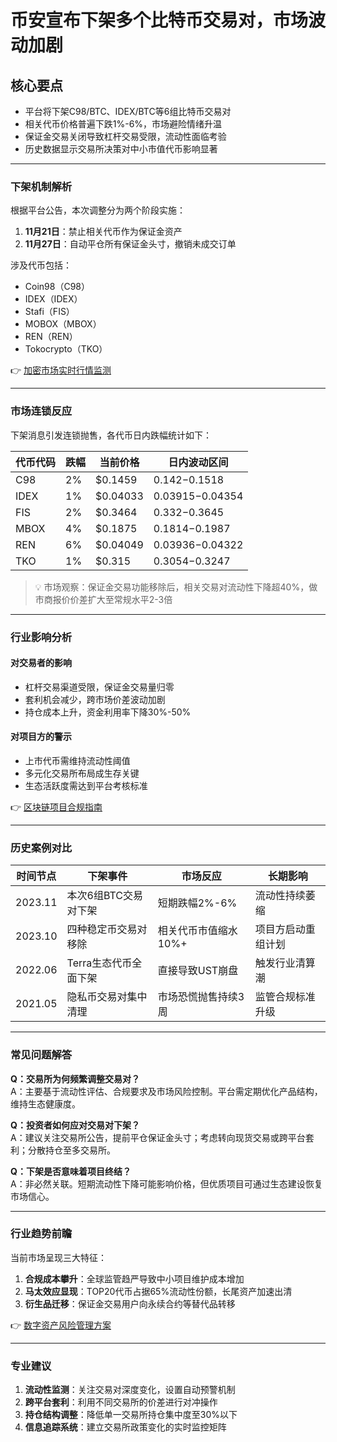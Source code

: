 # 币安宣布下架多个比特币交易对，市场波动加剧

## 核心要点

- 平台将下架C98/BTC、IDEX/BTC等6组比特币交易对
- 相关代币价格普遍下跌1%-6%，市场避险情绪升温
- 保证金交易关闭导致杠杆交易受限，流动性面临考验
- 历史数据显示交易所决策对中小市值代币影响显著

---

### 下架机制解析

根据平台公告，本次调整分为两个阶段实施：
1. **11月21日**：禁止相关代币作为保证金资产
2. **11月27日**：自动平仓所有保证金头寸，撤销未成交订单

涉及代币包括：
- Coin98（C98）
- IDEX（IDEX）
- Stafi（FIS）
- MOBOX（MBOX）
- REN（REN）
- Tokocrypto（TKO）

👉 [加密市场实时行情监测](https://bit.ly/okx_welcome)

---

### 市场连锁反应

下架消息引发连锁抛售，各代币日内跌幅统计如下：

| 代币代码 | 跌幅 | 当前价格 | 日内波动区间 |
|----------|------|----------|--------------|
| C98      | 2%   | $0.1459  | $0.142-$0.1518 |
| IDEX     | 1%   | $0.04033 | $0.03915-$0.04354 |
| FIS      | 2%   | $0.3464  | $0.332-$0.3645 |
| MBOX     | 4%   | $0.1875  | $0.1814-$0.1987 |
| REN      | 6%   | $0.04049 | $0.03936-$0.04322 |
| TKO      | 1%   | $0.315   | $0.3054-$0.3247 |

> 💡 市场观察：保证金交易功能移除后，相关交易对流动性下降超40%，做市商报价价差扩大至常规水平2-3倍

---

### 行业影响分析

#### 对交易者的影响
- 杠杆交易渠道受限，保证金交易量归零
- 套利机会减少，跨市场价差波动加剧
- 持仓成本上升，资金利用率下降30%-50%

#### 对项目方的警示
- 上市代币需维持流动性阈值
- 多元化交易所布局成生存关键
- 生态活跃度需达到平台考核标准

👉 [区块链项目合规指南](https://bit.ly/okx_welcome)

---

### 历史案例对比

| 时间节点       | 下架事件                     | 市场反应                 | 长期影响               |
|----------------|------------------------------|--------------------------|------------------------|
| 2023.11        | 本次6组BTC交易对下架         | 短期跌幅2%-6%            | 流动性持续萎缩         |
| 2023.10        | 四种稳定币交易对移除         | 相关代币市值缩水10%+     | 项目方启动重组计划     |
| 2022.06        | Terra生态代币全面下架        | 直接导致UST崩盘          | 触发行业清算潮         |
| 2021.05        | 隐私币交易对集中清理         | 市场恐慌抛售持续3周      | 监管合规标准升级       |

---

### 常见问题解答

**Q：交易所为何频繁调整交易对？**  
A：主要基于流动性评估、合规要求及市场风险控制。平台需定期优化产品结构，维持生态健康度。

**Q：投资者如何应对交易对下架？**  
A：建议关注交易所公告，提前平仓保证金头寸；考虑转向现货交易或跨平台套利；分散持仓至多交易所。

**Q：下架是否意味着项目终结？**  
A：非必然关联。短期流动性下降可能影响价格，但优质项目可通过生态建设恢复市场信心。

---

### 行业趋势前瞻

当前市场呈现三大特征：
1. **合规成本攀升**：全球监管趋严导致中小项目维护成本增加
2. **马太效应显现**：TOP20代币占据65%流动性份额，长尾资产加速出清
3. **衍生品迁移**：保证金交易用户向永续合约等替代品转移

👉 [数字资产风险管理方案](https://bit.ly/okx_welcome)

---

### 专业建议

1. **流动性监测**：关注交易对深度变化，设置自动预警机制
2. **跨平台套利**：利用不同交易所的价差进行对冲操作
3. **持仓结构调整**：降低单一交易所持仓集中度至30%以下
4. **信息追踪系统**：建立交易所政策变化的实时监控矩阵
